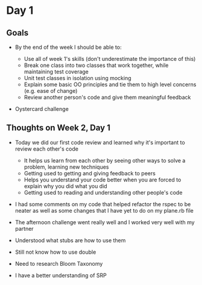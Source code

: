 # Day 1

## Goals
  * By the end of the week I should be able to:

    * Use all of week 1's skills (don't underestimate the importance of this)
    * Break one class into two classes that work together, while maintaining test coverage
    * Unit test classes in isolation using mocking
    * Explain some basic OO principles and tie them to high level concerns (e.g. ease of change)
    * Review another person's code and give them meaningful feedback

  * Oystercard challenge

## Thoughts on Week 2, Day 1
  * Today we did our first code review and learned why it's important to review each other's code
    * It helps us learn from each other by seeing other ways to solve a problem, learning new techniques
    * Getting used to getting and giving feedback to peers
    * Helps you understand your code better when you are forced to explain why you did what you did
    * Getting used to reading and understanding other people's code

  * I had some comments on my code that helped refactor the rspec to be neater as well as some changes that I have yet to do on my plane.rb file
  * The afternoon challenge went really well and I worked very well with my partner
  * Understood what stubs are how to use them
  * Still not know how to use double
  * Need to research Bloom Taxonomy
  * I have a better understanding of SRP
